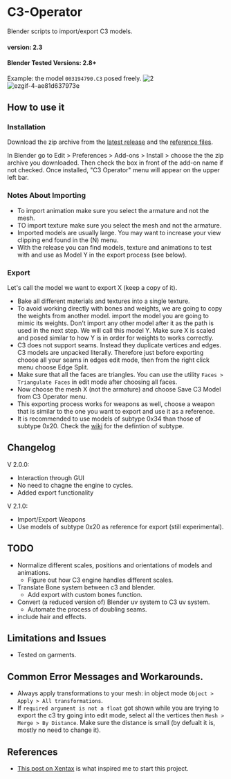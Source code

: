 # C3-Operator
Blender scripts to import/export C3 models.

#### version: 2.3
#### Blender Tested Versions: 2.8+


Example: the model `003194790.C3` posed freely.
![2](https://user-images.githubusercontent.com/84657141/119335019-72ac2c80-bc94-11eb-948a-c03d0aa9b78c.png)
![ezgif-4-ae81d637973e](https://user-images.githubusercontent.com/84657141/119988335-a9ed4700-bfce-11eb-8e33-cb1f1f857f5b.gif)


## How to use it
### Installation
Download the zip archive from the [latest release](https://github.com/Tachyon-S/C3-Operator/releases) and the [reference files](https://github.com/Tachyon-S/C3-Operator/releases/tag/References).

In Blender go to Edit > Preferences > Add-ons > Install > choose the the zip archive you downloaded.
Then check the box in front of the add-on name if not checked.
Once installed, "C3 Operator" menu will appear on the upper left bar.

### Notes About Importing
- To import animation make sure you select the armature and not the mesh.
- TO import texture make sure you select the mesh and not the armature.
- Imported models are usually large. You may want to increase your view clipping end found in the (N) menu.
- With the release you can find models, texture and animations to test with and use as Model Y in the export process (see below).

### Export
Let's call the model we want to export X (keep a copy of it).
- Bake all different materials and textures into a single texture.
- To avoid working directly with bones and weights, we are going to copy the weights from another model. import the model you are going to mimic its weights. Don't import any other model after it as the path is used in the next step. We will call this model Y. Make sure X is scaled and posed similar to how Y is in order for weights to works correctly.
- C3 does not support seams. Instead they duplicate vertices and edges. C3 models are unpacked literally. Therefore just before exporting choose all your seams in edges edit mode, then from the right click menu choose Edge Split.
- Make sure that all the faces are triangles. You can use the utility `Faces > Triangulate Faces` in edit mode after choosing all faces.
- Now choose the mesh X (not the armature) and choose Save C3 Model from C3 Operator menu.
- This exporting process works for weapons as well, choose a weapon that is similar to the one you want to export and use it as a reference.
- It is recommended to use models of subtype 0x34 than those of subtype 0x20. Check the [wiki](https://github.com/Tachyon-S/C3-Operator/wiki/C3-Garment-Structure) for the defintion of subtype.

## Changelog
V 2.0.0:
- Interaction through GUI
- No need to chagne the engine to cycles.
- Added export functionality

V 2.1.0:
- Import/Export Weapons
- Use models of subtype 0x20 as reference for export (still experimental).

## TODO
- Normalize different scales, positions and orientations of models and animations.  
  * Figure out how C3 engine handles different scales.
- Translate Bone system between c3 and blender.
  * Add export with custom bones function.
- Convert (a reduced version of) Blender uv system to C3 uv system.
  * Automate the process of doubling seams.
- include hair and effects.

## Limitations and Issues
- Tested on garments.


## Common Error Messages and Workarounds.
- Always apply transformations to your mesh: in object mode `Object > Apply > All transformations`.
- If `required argument is not a float` got shown while you are trying to export the c3 try going into edit mode, select all the vertices then `Mesh > Merge > By Distance`. Make sure the distance is small (by defualt it is, mostly no need to change it).

## References
- [This post on Xentax](https://forum.xentax.com/viewtopic.php?t=5582) is what inspired me to start this project.
